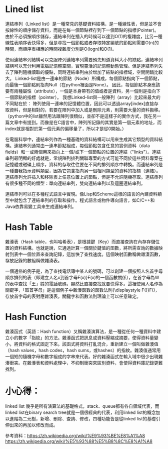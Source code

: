# Lined list
連結串列（Linked list）是一種常見的基礎資料結構，是一種線性表，但是並不會按線性的順序儲存資料，而是在每一個節點裡存到下一個節點的指標(Pointer)。由於不必須按順序儲存，連結串列在插入的時候可以達到O(1)的複雜度，比另一種線性表順序表快得多，但是尋找一個節點或者存取特定編號的節點則需要O(n)的時間，而順序表相應的時間複雜度分別是O(logn)和O(1)。

使用連結串列結構可以克服陣列連結串列需要預先知道資料大小的缺點，連結串列結構可以充分利用電腦記憶體空間，實現靈活的記憶體動態管理。但是連結串列失去了陣列隨機讀取的優點，同時連結串列由於增加了結點的指標域，空間開銷比較大。
Linked-list是由一連串的節點（Node）所構成，每個節點指向下一個節點，而最後一個節點則指向Null（在python裡面是None）。 因此，每個節點本身應該要有兩種屬性（attribute），一個是本身帶有的值或者是資料，另一個則是指向下一個節點的指標（pointer）。 我想Linked-list與一般陣列（array）比起來最大的不同點在於： 陣列使用一連串的記憶體位置，因此可以透過array[index]直接存取資料，但是相對的，若要在陣列中加入或是刪除元素，則需要大量的資料搬移。 （python中的list雖然用法跟陣列很類似，並卻不是這樣子的實作方式，我在另一篇文章中有提到。而像是在C語言中，陣列所記錄的其實是第一個元素的地址，而index就是相對於第一個元素的偏移量了，所以才是從0開始。）


在電腦科學中，連結串列作為一種基礎的資料結構可以用來生成其它類型的資料結構。連結串列通常由一連串節點組成，每個節點包含任意的實例資料（data fields）和一或兩個用來指向上一個/或下一個節點的位置的連結（"links"）。連結串列最明顯的好處就是，常規陣列排列關聯專案的方式可能不同於這些資料專案在記憶體或磁碟上順序，資料的存取往往要在不同的排列順序中轉換。而連結串列是一種自我指示資料類型，因為它包含指向另一個相同類型的資料的指標（連結）。連結串列允許插入和移除表上任意位置上的節點，但是不允許隨機存取。連結串列有很多種不同的類型：單向連結串列，雙向連結串列以及迴圈連結串列。

連結串列可以在多種程式語言中實現。像Lisp和Scheme這樣的語言的內建資料類型中就包含了連結串列的存取和操作。程式語言或物件導向語言，如C/C++和Java依靠易變工具來生成連結串列。
# Hash Table
雜湊表（Hash table，也叫哈希表），是根據鍵（Key）而直接查詢在內存存儲位置的資料結構。也就是說，它通過計算一個關於鍵值的函數，將所需查詢的數據映射到表中一個位置來查詢記錄，這加快了查找速度。這個映射函數稱做雜湊函數，存放記錄的數組稱做雜湊表。

一個通俗的例子是，為了查找電話簿中某人的號碼，可以創建一個按照人名首字母順序排列的表（即建立人名x到首字母F(x)}F(x)的一個函數關係），在首字母為W的表中查找「王」姓的電話號碼，顯然比直接查找就要快得多。這裡使用人名作為關鍵字，「取首字母」是這個例子中雜湊函數的函數法則{\displaystyle F()}F()，存放首字母的表對應雜湊表。關鍵字和函數法則理論上可以任意確定。
# Hash Function
雜湊函式（英語：Hash function）又稱雜湊演算法，是一種從任何一種資料中建立小的數字「指紋」的方法。雜湊函式把訊息或資料壓縮成摘要，使得資料量變小，將資料的格式固定下來。該函式將資料打亂混合，重新建立一個叫做雜湊值（hash values，hash codes，hash sums，或hashes）的指紋。雜湊值通常用一個短的隨機字母和數字組成的字串來代表。好的雜湊函式在輸入域中很少出現雜湊衝突。在雜湊表和資料處理中，不抑制衝突來區別資料，會使得資料庫記錄更難找到。

# 小心得：
linked list 幾乎是所有演算法的基礎格式，stack、queue都有各自領域代表，而linked list在binary search tree就是一個很經典的代表，利用linked list的概念加以進階為二元樹，新增、刪除、查詢、修改，四種功能皆是從linked list的基礎引伸出來的再加以修改而成。


參考資料：https://zh.wikipedia.org/wiki/%E9%93%BE%E8%A1%A8
https://zh.wikipedia.org/wiki/%E5%93%88%E5%B8%8C%E8%A1%A8

